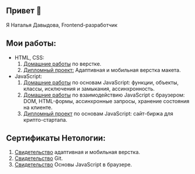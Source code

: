 ## Привет 👋

Я Наталья Давыдова, Frontend-разработчик

## Мои работы:  
+ HTML, CSS:<br>
  1. [Домашние работы](https://codepen.io/natasha01013) по верстке.<br>
  2. [Дипломный проект:](https://github.com/Natasha01013/Mq-diplom) Адаптивная и мобильная верстка макета.<br>  
+ JavaScript:<br>
  1. [Домашние работы](https://github.com/Natasha01013/bjs-2-homeworks) по основам JavaScript: функции, объекты, классы, исключения и замыкания, ассинхронность.<br> 
  2. [Домашние работы](https://github.com/Natasha01013/bhj-homeworks/tree/master) по взаимодействию JavaScript с браузером: DOM, HTML-формы, ассинхронные запросы, хранение состояния на клиенте.<br>
  3. [Дипломный проект](https://github.com/Natasha01013/bjs-diplom/tree/master) по основам JavaScript: сайт-биржа для крипто-стартапа.<br>

## Сертификаты Нетологии:<br>
1. [Свидетельство](https://disk.yandex.ru/i/n171D-JVBVQE-g) адаптивная и мобильная верстка.<br> 
2. [Свидетельство](https://disk.yandex.ru/d/4fh2kUfahkUsjg) Git.<br> 
3. [Свидетельство](https://disk.yandex.ru/d/RNvp0S-8sFcgww) Основы JavaScript в браузере.<br> 
